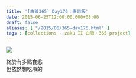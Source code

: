 ```yaml
---
title: '[白狼365] Day176：寿司飯'
date: 2015-06-25T12:00:00.000+08:00
draft: false
aliases: [ "/2015/06/365-day176.html" ]
tags : [collections - zaku II 白狼・365 project]
---
```


[![](https://farm1.staticflickr.com/479/18960308036_f3c41978b0_z.jpg)](https://farm1.staticflickr.com/479/18960308036_f3c41978b0_z.jpg)

終於有多點食慾  
但依然想吃冷的